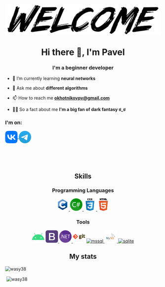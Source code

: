 <p align="center"><img align="center" alt="Welcome" src="https://github.com/wasy38/wasy38/blob/main/assets/welcome.png"> </p>

<h1 align="center">Hi there 👋, I'm Pavel</h1>
<h3 align="center">I'm a beginner developer</h3>

- 🔬 I’m currently learning **neural networks**

- 💬 Ask me about **different algorithms**

- 📫 How to reach me **okhotnikovpv@gmail.com**

- 🤷‍♂️ So a fact about me **I'm a big fan of dark fantasy ಠ_ಠ**

<h3 align="left">I'm on:</h3>
<p align="left">
<a href="https://vk.com/okhotnikov96" target="blank"><img align="center" src="https://github.com/wasy38/wasy38/blob/main/assets/vk.png" alt="okhotnikov96" height="40" width="40" /> </a>
<a href="https://t.me/wasy38" target="blank"><img align="center" src="https://raw.githubusercontent.com/wasy38/wasy38/main/assets/telegram.webp" alt="@wasy38" height="40" width="40" /> </a>
</p>

<br>
<br>
<br>

<h2 align="center">Skills</h2>
<h3 align="center">Programming Languages</h3>
<p align="center">
    <a href="https://github.com/topics/c" target="_blank" rel="noreferrer"> <img src="https://raw.githubusercontent.com/github/explore/f3e22f0dca2be955676bc70d6214b95b13354ee8/topics/c/c.png" alt="c" width="40" height="40"/> </a>
    <a href="https://github.com/topics/csharp" target="_blank" rel="noreferrer"> <img src="https://raw.githubusercontent.com/github/explore/80688e429a7d4ef2fca1e82350fe8e3517d3494d/topics/csharp/csharp.png" alt="csharp" width="40" height="40"/> </a>
    <a href="https://github.com/topics/css" target="_blank" rel="noreferrer"> <img src="https://raw.githubusercontent.com/github/explore/80688e429a7d4ef2fca1e82350fe8e3517d3494d/topics/css/css.png" alt="css" width="40" height="40"/> </a>
    <a href="https://github.com/topics/html" target="_blank" rel="noreferrer"> <img src="https://raw.githubusercontent.com/github/explore/80688e429a7d4ef2fca1e82350fe8e3517d3494d/topics/html/html.png" alt="html5" width="40" height="40"/> </a>
</p>

<h3 align="center">Tools</h3>
<p align="center">
    <a href="https://github.com/topics/android" target="_blank" rel="noreferrer"> <img src="https://raw.githubusercontent.com/github/explore/8baf984947f4d9c32006bd03fa4c51ff91aadf8d/topics/android/android.png" alt="android" width="40" height="40"/></a>
    <a href="https://github.com/topics/bootstrap" target="_blank" rel="noreferrer"> <img src="https://raw.githubusercontent.com/github/explore/80688e429a7d4ef2fca1e82350fe8e3517d3494d/topics/bootstrap/bootstrap.png" alt="bootstrap" width="40" height="40"/> </a>
    <a href="https://github.com/topics/dotnet" target="_blank" rel="noreferrer"> <img src="https://raw.githubusercontent.com/github/explore/93d8a67084f94b2a444e510199a6e7622e5b09a3/topics/dotnet/dotnet.png" alt="dotnet" width="40" height="40"/> </a>
    <a href="https://github.com/topics/git" target="_blank" rel="noreferrer"> <img src="https://raw.githubusercontent.com/github/explore/80688e429a7d4ef2fca1e82350fe8e3517d3494d/topics/git/git.png" alt="git" width="40" height="40"/></a>
    <a href="https://github.com/topics/sql" target="_blank" rel="noreferrer"> <img src="https://www.svgrepo.com/show/303229/microsoft-sql-server-logo.svg" alt="mssql" width="40" height="40"/> </a>
    <a href="https://github.com/topics/mysql" target="_blank" rel="noreferrer"> <img src="https://raw.githubusercontent.com/github/explore/80688e429a7d4ef2fca1e82350fe8e3517d3494d/topics/mysql/mysql.png" alt="mysql" width="40" height="40"/> </a>
    <a href="https://github.com/topics/sql" target="_blank" rel="noreferrer"> <img src="https://www.vectorlogo.zone/logos/sqlite/sqlite-icon.svg" alt="sqlite" width="40" height="40"/> </a>
</p>
<h2 align="center">My stats</h2>
<p><img align="center" src="https://github-readme-stats.vercel.app/api/top-langs?username=wasy38&show_icons=true&locale=en&layout=compact" alt="wasy38" /></p>
<p>&nbsp;<img align="center" src="https://github-readme-stats.vercel.app/api?username=wasy38&show_icons=true&locale=en" alt="wasy38" /></p>
